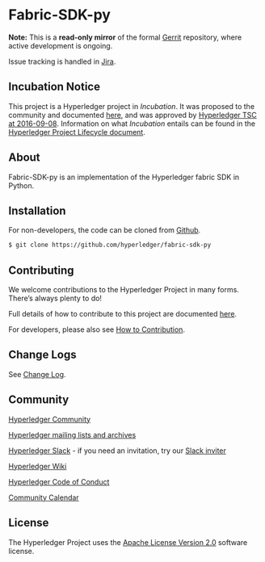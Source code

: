 # Fabric-SDK-py

**Note:** This is a **read-only mirror** of the formal [Gerrit](https://gerrit.hyperledger.org/r/#/admin/projects/fabric-sdk-py) repository, where active development is ongoing.

Issue tracking is handled in [Jira](https://jira.hyperledger.org/secure/RapidBoard.jspa?projectKey=FAB&rapidView=5&view=planning).

## Incubation Notice

This project is a Hyperledger project in _Incubation_. It was proposed to the community and documented [here](https://docs.google.com/document/d/1N-KbwlFb7Oo_pTG2NjjLTqwlhqp_kjyv5fco7VH8WrE/), and was approved by [Hyperledger TSC at 2016-09-08](http://lists.hyperledger.org/pipermail/hyperledger-tsc/2016-September/000292.html). Information on what _Incubation_ entails can be found in the [Hyperledger Project Lifecycle document](https://goo.gl/4edNRc).

## About

Fabric-SDK-py is an implementation of the Hyperledger fabric SDK in Python.

## Installation

For non-developers, the code can be cloned from [Github](https://github.com/hyperledger/fabric-sdk-py).

```sh
$ git clone https://github.com/hyperledger/fabric-sdk-py
```

## Contributing
We welcome contributions to the Hyperledger Project in many forms. There’s always plenty to do!

Full details of how to contribute to this project are documented [here](http://hyperledger-fabric.readthedocs.io/en/latest/CONTRIBUTING/).

For developers, please also see [How to Contribution](docs/contribution.md).

## Change Logs
See [Change Log](docs/change_log.md).
 
## Community

[Hyperledger Community](https://www.hyperledger.org/community)

[Hyperledger mailing lists and archives](http://lists.hyperledger.org/)

[Hyperledger Slack](http://hyperledgerproject.slack.com) - if you need an invitation, try our [Slack inviter](https://slack.hyperledger.org)

[Hyperledger Wiki](https://github.com/hyperledger/hyperledger/wiki)

[Hyperledger Code of Conduct](https://github.com/hyperledger/hyperledger/wiki/Hyperledger-Project-Code-of-Conduct)

[Community Calendar](https://github.com/hyperledger/hyperledger/wiki/PublicMeetingCalendar)

## License <a name="license"></a>
The Hyperledger Project uses the [Apache License Version 2.0](LICENSE) software
license.
